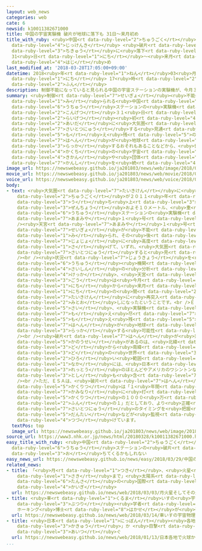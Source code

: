 ```yaml
---
layout: web_news
categories: web
cate: 6
newsid: k10011382671000
title: 中国の宇宙実験機 破片が地球に落下も 31日～来月初め
title_with_ruby: <ruby>中国<rt data-ruby-level="2">ちゅうごく</rt></ruby>の<ruby>宇宙<rt data-ruby-level="6">うちゅう</rt></ruby><ruby>実験機<rt
  data-ruby-level="4">じっけんき</rt></ruby> <ruby>破片<rt data-ruby-level="7">はへん</rt></ruby>が<ruby>地球<rt
  data-ruby-level="3">ちきゅう</rt></ruby>に<ruby>落下<rt data-ruby-level="3">らっか</rt></ruby>も
  31<ruby>日<rt data-ruby-level="1">にち</rt></ruby>～<ruby>来月<rt data-ruby-level="2">らいげつ</rt></ruby><ruby>初<rt
  data-ruby-level="4">はじ</rt></ruby>め
last_modified_at: '2018-03-28T17:05:00+09:00'
datetime: 2018<ruby>年<rt data-ruby-level="1">ねん</rt></ruby>03<ruby>月<rt data-ruby-level="1">がつ</rt></ruby>28<ruby>日<rt
  data-ruby-level="1">にち</rt></ruby> 17<ruby>時<rt data-ruby-level="2">じ</rt></ruby>05<ruby>分<rt
  data-ruby-level="2">ふん</rt></ruby>
description: 制御不能になっていると見られる中国の宇宙ステーションの実験機が、今月３１日から来月初めの間に大気圏に再突入する見通しとなり、燃え残った破片が地球に落下するおそれもあることなどから、世界各地の宇宙機関や団体が、監視を続けています。
summary: <ruby>制御<rt data-ruby-level="7">せいぎょ</rt></ruby><ruby>不能<rt data-ruby-level="5">ふのう</rt></ruby>になっていると<ruby>見<rt
  data-ruby-level="1">み</rt></ruby>られる<ruby>中国<rt data-ruby-level="2">ちゅうごく</rt></ruby>の<ruby>宇宙<rt
  data-ruby-level="6">うちゅう</rt></ruby>ステーションの<ruby>実験機<rt data-ruby-level="4">じっけんき</rt></ruby>が、<ruby>今月<rt
  data-ruby-level="2">こんげつ</rt></ruby>３１<ruby>日<rt data-ruby-level="1">にち</rt></ruby>から<ruby>来月<rt
  data-ruby-level="2">らいげつ</rt></ruby><ruby>初<rt data-ruby-level="4">はじ</rt></ruby>めの<ruby>間<rt
  data-ruby-level="2">あいだ</rt></ruby>に<ruby>大気圏<rt data-ruby-level="7">たいきけん</rt></ruby>に<ruby>再突入<rt
  data-ruby-level="7">さいとつにゅう</rt></ruby>する<ruby>見通<rt data-ruby-level="2">みとお</rt></ruby>しとなり、<ruby>燃<rt
  data-ruby-level="5">も</rt></ruby>え<ruby>残<rt data-ruby-level="5">のこ</rt></ruby>った<ruby>破片<rt
  data-ruby-level="7">はへん</rt></ruby>が<ruby>地球<rt data-ruby-level="3">ちきゅう</rt></ruby>に<ruby>落下<rt
  data-ruby-level="3">らっか</rt></ruby>するおそれもあることなどから、<ruby>世界<rt data-ruby-level="3">せかい</rt></ruby><ruby>各地<rt
  data-ruby-level="4">かくち</rt></ruby>の<ruby>宇宙<rt data-ruby-level="6">うちゅう</rt></ruby><ruby>機関<rt
  data-ruby-level="4">きかん</rt></ruby>や<ruby>団体<rt data-ruby-level="5">だんたい</rt></ruby>が、<ruby>監視<rt
  data-ruby-level="7">かんし</rt></ruby>を<ruby>続<rt data-ruby-level="4">つづ</rt></ruby>けています。
image_url: https://newswebeasy.github.io/ja201803/news/web/image/2018/03/28/K10011382671_1803281650_1803281705_01_02.jpg
movie_url: https://newswebeasy.github.io/ja201803/news/web/movie/2018/03/28/k10011382671_201803281817_201803281822.mp4
voice_url: https://newswebeasy.github.io/ja201803/news/web/voice/2018/03/28/k10011382671_201803281817_201803281822.mp3
body:
- text: <ruby>大気圏<rt data-ruby-level="7">たいきけん</rt></ruby>に<ruby>再突入<rt data-ruby-level="7">さいとつにゅう</rt></ruby>するのは、<ruby>中国<rt
    data-ruby-level="2">ちゅうごく</rt></ruby>が２０１１<ruby>年<rt data-ruby-level="1">ねん</rt></ruby>に<ruby>打<rt
    data-ruby-level="3">う</rt></ruby>ち<ruby>上<rt data-ruby-level="3">あ</rt></ruby>げた、<ruby>全長<rt
    data-ruby-level="3">ぜんちょう</rt></ruby>およそ１０メートル、<ruby>重<rt data-ruby-level="3">おも</rt></ruby>さ８．５トンの<ruby>宇宙<rt
    data-ruby-level="6">うちゅう</rt></ruby>ステーションの<ruby>実験機<rt data-ruby-level="4">じっけんき</rt></ruby>「<ruby>天宮<rt
    data-ruby-level="7">あまみや</rt></ruby>１<ruby>号<rt data-ruby-level="3">ごう</rt></ruby>」です。<br
    /><ruby>天宮<rt data-ruby-level="7">あまみや</rt></ruby>１<ruby>号<rt data-ruby-level="3">ごう</rt></ruby>は、おととし、<ruby>制御<rt
    data-ruby-level="7">せいぎょ</rt></ruby>が<ruby>不能<rt data-ruby-level="5">ふのう</rt></ruby>になったと<ruby>見<rt
    data-ruby-level="1">み</rt></ruby>られ、その<ruby>後<rt data-ruby-level="2">ご</rt></ruby>、<ruby>徐々<rt
    data-ruby-level="7">じょじょ</rt></ruby>に<ruby>高度<rt data-ruby-level="3">こうど</rt></ruby>を<ruby>下<rt
    data-ruby-level="1">さ</rt></ruby>げて、いずれ、<ruby>大気圏<rt data-ruby-level="7">たいきけん</rt></ruby>に<ruby>再突入<rt
    data-ruby-level="7">さいとつにゅう</rt></ruby>すると<ruby>見<rt data-ruby-level="1">み</rt></ruby>られてきました。<br
    /><br /><ruby>状況<rt data-ruby-level="7">じょうきょう</rt></ruby>を<ruby>監視<rt data-ruby-level="7">かんし</rt></ruby>しているＥＳＡ＝ヨーロッパ<ruby>宇宙<rt
    data-ruby-level="6">うちゅう</rt></ruby><ruby>機関<rt data-ruby-level="4">きかん</rt></ruby>によりますと、<ruby>最新<rt
    data-ruby-level="4">さいしん</rt></ruby>の<ruby>分析<rt data-ruby-level="7">ぶんせき</rt></ruby>の<ruby>結果<rt
    data-ruby-level="4">けっか</rt></ruby>、<ruby>天宮<rt data-ruby-level="7">あまみや</rt></ruby>１<ruby>号<rt
    data-ruby-level="3">ごう</rt></ruby>は<ruby>今月<rt data-ruby-level="2">こんげつ</rt></ruby>３１<ruby>日<rt
    data-ruby-level="1">にち</rt></ruby>から<ruby>来月<rt data-ruby-level="2">らいげつ</rt></ruby>２<ruby>日<rt
    data-ruby-level="1">にち</rt></ruby>の<ruby>間<rt data-ruby-level="2">あいだ</rt></ruby>に、<ruby>大気圏<rt
    data-ruby-level="7">たいきけん</rt></ruby>に<ruby>再突入<rt data-ruby-level="7">さいとつにゅう</rt></ruby>する<ruby>見通<rt
    data-ruby-level="2">みとお</rt></ruby>しになったということです。<br />ＥＳＡによりますと、<ruby>再突入<rt data-ruby-level="7">さいとつにゅう</rt></ruby>の<ruby>際<rt
    data-ruby-level="5">さい</rt></ruby>、<ruby>実験機<rt data-ruby-level="4">じっけんき</rt></ruby>のほとんどは<ruby>燃<rt
    data-ruby-level="7">も</rt></ruby>え<ruby>尽<rt data-ruby-level="7">つ</rt></ruby>きますが、<ruby>燃<rt
    data-ruby-level="5">も</rt></ruby>え<ruby>残<rt data-ruby-level="5">のこ</rt></ruby>った<ruby>破片<rt
    data-ruby-level="7">はへん</rt></ruby>が<ruby>地球<rt data-ruby-level="3">ちきゅう</rt></ruby>に<ruby>落下<rt
    data-ruby-level="3">らっか</rt></ruby>する<ruby>可能性<rt data-ruby-level="5">かのうせい</rt></ruby>はあるということです。<br
    /><br /><ruby>破片<rt data-ruby-level="7">はへん</rt></ruby>が<ruby>落下<rt data-ruby-level="3">らっか</rt></ruby>する<ruby>可能性<rt
    data-ruby-level="5">かのうせい</rt></ruby>があるのは、<ruby>北緯<rt data-ruby-level="7">ほくい</rt></ruby>４３<ruby>度<rt
    data-ruby-level="3">ど</rt></ruby>から<ruby>南緯<rt data-ruby-level="7">なんい</rt></ruby>４３<ruby>度<rt
    data-ruby-level="3">ど</rt></ruby>の<ruby>世界<rt data-ruby-level="3">せかい</rt></ruby>の<ruby>広<rt
    data-ruby-level="2">ひろ</rt></ruby>い<ruby>範囲<rt data-ruby-level="7">はんい</rt></ruby>で、この<ruby>中<rt
    data-ruby-level="1">なか</rt></ruby>には、<ruby>日本<rt data-ruby-level="1">にっぽん</rt></ruby><ruby>列島<rt
    data-ruby-level="3">れっとう</rt></ruby>のほとんどやアメリカのワシントンなど<ruby>主要<rt data-ruby-level="4">しゅよう</rt></ruby><ruby>都市<rt
    data-ruby-level="3">とし</rt></ruby>も<ruby>含<rt data-ruby-level="7">ふく</rt></ruby>まれます。<br
    /><br />ただ、ＥＳＡは、<ruby>破片<rt data-ruby-level="7">はへん</rt></ruby>が<ruby>人<rt data-ruby-level="1">ひと</rt></ruby>にぶつかる<ruby>確率<rt
    data-ruby-level="5">かくりつ</rt></ruby>は「１<ruby>年間<rt data-ruby-level="2">ねんかん</rt></ruby>に<ruby>雷<rt
    data-ruby-level="7">かみなり</rt></ruby>に<ruby>打<rt data-ruby-level="3">う</rt></ruby>たれる<ruby>確率<rt
    data-ruby-level="5">かくりつ</rt></ruby>の１０００<ruby>万<rt data-ruby-level="2">まん</rt></ruby><ruby>分<rt
    data-ruby-level="2">ふん</rt></ruby>の１」だとしており、より<ruby>正確<rt data-ruby-level="5">せいかく</rt></ruby>な<ruby>再突入<rt
    data-ruby-level="7">さいとつにゅう</rt></ruby>のタイミングを<ruby>把握<rt data-ruby-level="7">はあく</rt></ruby>しようとＥＳＡやアメリカの<ruby>団体<rt
    data-ruby-level="5">だんたい</rt></ruby>などが<ruby>監視<rt data-ruby-level="7">かんし</rt></ruby>を<ruby>続<rt
    data-ruby-level="4">つづ</rt></ruby>けています。
  textPos: top
  image_url: https://newswebeasy.github.io/ja201803/news/web/image/2018/03/28/K10011382671_1803281650_1803281705_01_03.jpg
source_url: https://www3.nhk.or.jp/news/html/20180328/k10011382671000.html
easy_title_with_ruby: <ruby>中国<rt data-ruby-level="2">ちゅうごく</rt></ruby>の<ruby>宇宙<rt
  data-ruby-level="6">うちゅう</rt></ruby>ステーションの<ruby>破片<rt data-ruby-level="7">はへん</rt></ruby>が<ruby>落<rt
  data-ruby-level="3">お</rt></ruby>ちてくるかもしれない
easy_news_url: https://newswebeasy.github.io/news/easy/2018/03/29/中国の宇宙ステーションの破片が落ちてくるかもしれない
related_news:
- title: 「<ruby>月<rt data-ruby-level="1">つき</rt></ruby>、<ruby>火星<rt data-ruby-level="2">かせい</rt></ruby>、そしてその<ruby>先<rt
    data-ruby-level="1">さき</rt></ruby>まで」<ruby>太陽系<rt data-ruby-level="6">たいようけい</rt></ruby><ruby>探査<rt
    data-ruby-level="6">たんさ</rt></ruby>の<ruby>国際<rt data-ruby-level="5">こくさい</rt></ruby><ruby>会議<rt
    data-ruby-level="4">かいぎ</rt></ruby>
  url: https://newswebeasy.github.io/news/web/2018/03/03/月火星そしてその先まで太陽系探査の国際会議
- title: <ruby>車<rt data-ruby-level="1">くるま</rt></ruby>いすの<ruby>宇宙<rt data-ruby-level="6">うちゅう</rt></ruby><ruby>物理<rt
    data-ruby-level="3">ぶつり</rt></ruby><ruby>学者<rt data-ruby-level="3">がくしゃ</rt></ruby>
    ホーキング<ruby>博士<rt data-ruby-level="8">はかせ</rt></ruby>が<ruby>死去<rt data-ruby-level="3">しきょ</rt></ruby>
  url: https://newswebeasy.github.io/news/web/2018/03/14/車いすの宇宙物理学者-ホーキング博士が死去
- title: <ruby>日本<rt data-ruby-level="1">にっぽん</rt></ruby><ruby>各地<rt data-ruby-level="4">かくち</rt></ruby>で「<ruby>火球<rt
    data-ruby-level="3">かきゅう</rt></ruby>」か <ruby>目撃<rt data-ruby-level="7">もくげき</rt></ruby><ruby>相次<rt
    data-ruby-level="3">あいつ</rt></ruby>ぐ
  url: https://newswebeasy.github.io/news/web/2018/01/13/日本各地で火球か-目撃相次ぐ
...
```

